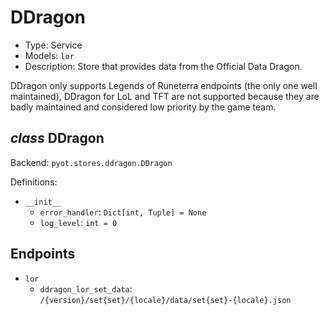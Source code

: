 # DDragon

- Type: Service
- Models: `lor`
- Description: Store that provides data from the Official Data Dragon.

DDragon only supports Legends of Runeterra endpoints (the only one well maintained), DDragon for LoL and TFT are not supported because they are badly maintained and considered low priority by the game team.

## _class_ DDragon

Backend: `pyot.stores.ddragon.DDragon`

Definitions:

* `__init__`
  * `error_handler`: `Dict[int, Tuple] = None`
  * `log_level`: `int = 0`

## Endpoints

* `lor`
  * `ddragon_lor_set_data`: `/{version}/set{set}/{locale}/data/set{set}-{locale}.json`
